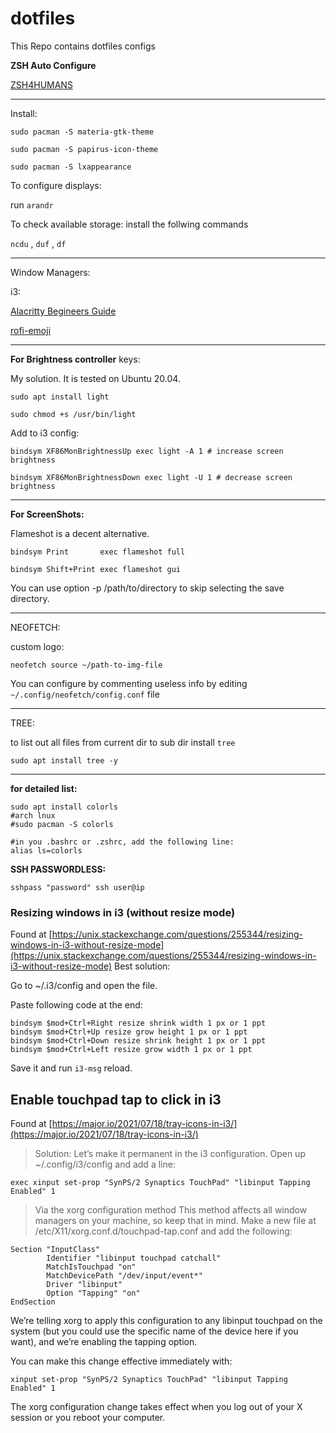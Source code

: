# dotfiles

This Repo contains dotfiles configs

**ZSH Auto Configure**

[ZSH4HUMANS](https://github.com/romkatv/zsh4humans)

---

Install:

```
sudo pacman -S materia-gtk-theme

sudo pacman -S papirus-icon-theme

sudo pacman -S lxappearance
```

To configure displays:

run `arandr`

To check available storage:
install the follwing commands

`ncdu` , `duf` , `df`

---

Window Managers:

i3:

[Alacritty Begineers Guide](https://www.youtube.com/watch?v=76GbxnD8wnM&list=PLnur5_dvCveFGV8tKbH9sdqOSBUlFNQrR&index=18)

[rofi-emoji](https://github.com/Mange/rofi-emoji)

---

**For Brightness controller** keys:

My solution. It is tested on Ubuntu 20.04.

```
sudo apt install light

sudo chmod +s /usr/bin/light
```

Add to i3 config:

```
bindsym XF86MonBrightnessUp exec light -A 1 # increase screen brightness

bindsym XF86MonBrightnessDown exec light -U 1 # decrease screen brightness
```

---

**For ScreenShots:**

Flameshot is a decent alternative.

```
bindsym Print       exec flameshot full

bindsym Shift+Print exec flameshot gui
```

You can use option -p /path/to/directory to skip selecting the save directory.

---

NEOFETCH:

custom logo:

```
neofetch source ~/path-to-img-file
```

You can configure by commenting useless info by editing `~/.config/neofetch/config.conf` file

---

TREE:

to list out all files from current dir to sub dir install `tree`

```
sudo apt install tree -y
```

---

**for detailed list:**

```
sudo apt install colorls
#arch lnux
#sudo pacman -S colorls

#in you .bashrc or .zshrc, add the following line:
alias ls=colorls
```

**SSH PASSWORDLESS:**

```
sshpass "password" ssh user@ip
```

<!-- Switch to kali -->

### Resizing windows in i3 (without resize mode)

Found at [https://unix.stackexchange.com/questions/255344/resizing-windows-in-i3-without-resize-mode](https://unix.stackexchange.com/questions/255344/resizing-windows-in-i3-without-resize-mode)
Best solution:

Go to ~/.i3/config and open the file.

Paste following code at the end:

```
bindsym $mod+Ctrl+Right resize shrink width 1 px or 1 ppt
bindsym $mod+Ctrl+Up resize grow height 1 px or 1 ppt
bindsym $mod+Ctrl+Down resize shrink height 1 px or 1 ppt
bindsym $mod+Ctrl+Left resize grow width 1 px or 1 ppt
```

Save it and run `i3-msg` reload.

## Enable touchpad tap to click in i3

Found at [https://major.io/2021/07/18/tray-icons-in-i3/](https://major.io/2021/07/18/tray-icons-in-i3/)

> Solution:
> Let’s make it permanent in the i3 configuration. Open up ~/.config/i3/config and add a line:

`exec xinput set-prop "SynPS/2 Synaptics TouchPad" "libinput Tapping Enabled" 1`

> Via the xorg configuration method
> This method affects all window managers on your machine, so keep that in mind. Make a new file at /etc/X11/xorg.conf.d/touchpad-tap.conf and add the following:

```
Section "InputClass"
        Identifier "libinput touchpad catchall"
        MatchIsTouchpad "on"
        MatchDevicePath "/dev/input/event*"
        Driver "libinput"
        Option "Tapping" "on"
EndSection
```

We’re telling xorg to apply this configuration to any libinput touchpad on the system (but you could use the specific name of the device here if you want), and we’re enabling the tapping option.

You can make this change effective immediately with:

`xinput set-prop "SynPS/2 Synaptics TouchPad" "libinput Tapping Enabled" 1`

The xorg configuration change takes effect when you log out of your X session or you reboot your computer.

